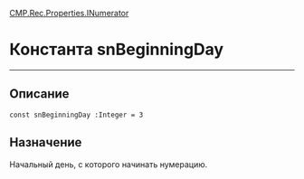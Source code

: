 ﻿---
Link: CMP.Rec.Properties.INumerator.@snBeginningDay
---

<!---  Навигация
[Имя проекта](#) :
-->
[CMP.Rec.Properties.INumerator](Default)

# Константа snBeginningDay
---

## Описание

    const snBeginningDay :Integer = 3

<!--
## Аргументы{#Args}

### Аргумент1

Описание аргумента 1
-->

## Назначение

Начальный день, с которого начинать нумерацию.

<!--
## Пример

    snBeginningDay...
-->

